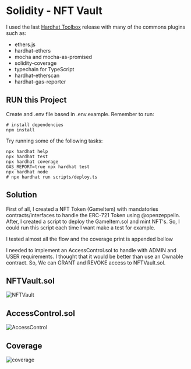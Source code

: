 # Solidity - NFT Vault 

I used the last [Hardhat Toolbox](https://hardhat.org/hardhat-runner/plugins/nomicfoundation-hardhat-toolbox) release with many of the commons plugins such as:

- ethers.js
- hardhat-ethers
- mocha and mocha-as-promised
- solidity-coverage
- typechain for TypeScript
- hardhat-etherscan
- hardhat-gas-reporter

## RUN this Project

Create and .env file based in .env.example.
Remember to run:

```shell
# install dependencies
npm install
```

Try running some of the following tasks:

```shell
npx hardhat help
npx hardhat test
npx hardhat coverage
GAS_REPORT=true npx hardhat test
npx hardhat node
# npx hardhat run scripts/deploy.ts
```

## Solution 
First of all, I created a NFT Token (GameItem) with mandatories contracts/interfaces to handle the ERC-721 Token using @openzeppelin. After, I created a script to deploy the GameItem.sol and mint NFT's. So, I could run this script each time I want make a test for example.

I tested almost all the flow and the coverage print is appended bellow

I needed to implement an AccessControl.sol to handle with ADMIN and USER requirements. I thought that it would be better than use an Ownable contract. So, We can GRANT and REVOKE access to NFTVault.sol.

## NFTVault.sol

![NFTVault](https://user-images.githubusercontent.com/19849921/187093858-44e3d856-a81f-40cf-b26d-6f98a332d038.png)

## AccessControl.sol

![AccessControl](https://user-images.githubusercontent.com/19849921/187094195-c351fa88-f24b-4ef7-a34e-b19f17c8f434.png)

## Coverage 
![coverage](https://user-images.githubusercontent.com/19849921/187092880-b2e8327e-762d-4c7b-8d45-101b8e228124.png)
